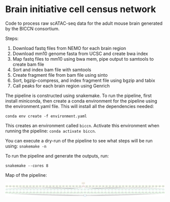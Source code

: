 # Brain initiative cell census network 

Code to process raw scATAC-seq data for the adult mouse brain generated by the
BICCN consortium.

Steps:

1. Download fastq files from NEMO for each brain region
2. Download mm10 genome fasta from UCSC and create bwa index
3. Map fastq files to mm10 using bwa mem, pipe output to samtools to create bam file
4. Sort and index bam file with samtools
5. Create fragment file from bam file using sinto
6. Sort, bgzip-compress, and index fragment file using bgzip and tabix
7. Call peaks for each brain region using Genrich

The pipeline is constructed using snakemake. To run the pipeline, first 
install miniconda, then create a conda environment for the pipeline using
the environment.yaml file. This will install all the dependencies needed:

```
conda env create -f environment.yaml
```

This creates an environment called `biccn`. Activate this environment when running the
pipeline: `conda activate biccn`.

You can execute a dry-run of the pipeline to see what steps will be run using:
`snakemake -n`

To run the pipeline and generate the outputs, run:

```
snakemake --cores 8
```

Map of the pipeline:

![](dag.png)
